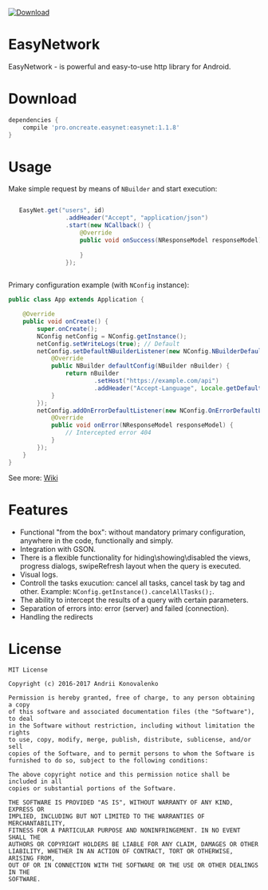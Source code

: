[ ![Download](https://api.bintray.com/packages/jaksab/EasyNetwork/easynet/images/download.svg) ](https://bintray.com/jaksab/EasyNetwork/easynet/_latestVersion)

# EasyNetwork

EasyNetwork - is powerful and easy-to-use http library for Android.

# Download
  
```groovy
dependencies {
    compile 'pro.oncreate.easynet:easynet:1.1.8'
}
```

# Usage

Make simple request by means of `NBuilder` and start execution: 


```java

   EasyNet.get("users", id)
                .addHeader("Accept", "application/json")
                .start(new NCallback() {
                    @Override
                    public void onSuccess(NResponseModel responseModel) {
                        
                    }
                });
                
```

Primary configuration example (with `NConfig` instance):

```java
public class App extends Application {

    @Override
    public void onCreate() {
        super.onCreate();
        NConfig netConfig = NConfig.getInstance();
        netConfig.setWriteLogs(true); // Default
        netConfig.setDefaultNBuilderListener(new NConfig.NBuilderDefaultListener() {
            @Override
            public NBuilder defaultConfig(NBuilder nBuilder) {
                return nBuilder
                        .setHost("https://example.com/api")
                        .addHeader("Accept-Language", Locale.getDefault().toString());
            }
        });
        netConfig.addOnErrorDefaultListener(new NConfig.OnErrorDefaultListenerWithCode(404) {
            @Override
            public void onError(NResponseModel responseModel) {
                // Intercepted error 404
            }
        });
    }
}
```

See more: [Wiki](https://github.com/jaksab/EasyNetwork/wiki)

# Features

- Functional "from the box": without mandatory primary configuration, anywhere in the code, functionally and simply.
- Integration with GSON.
- There is a flexible functionality for hiding\showing\disabled the views, progress dialogs, swipeRefresh layout when the query is executed.
- Visual logs.
- Controll the tasks exucution: cancel all tasks, cancel task by tag and other. Example: `NConfig.getInstance().cancelAllTasks();`.
- The ability to intercept the results of a query with certain parameters.
- Separation of errors into: error (server) and failed (connection).
- Handling the redirects

# License

```
MIT License

Copyright (c) 2016-2017 Andrii Konovalenko

Permission is hereby granted, free of charge, to any person obtaining a copy
of this software and associated documentation files (the "Software"), to deal
in the Software without restriction, including without limitation the rights
to use, copy, modify, merge, publish, distribute, sublicense, and/or sell
copies of the Software, and to permit persons to whom the Software is
furnished to do so, subject to the following conditions:

The above copyright notice and this permission notice shall be included in all
copies or substantial portions of the Software.

THE SOFTWARE IS PROVIDED "AS IS", WITHOUT WARRANTY OF ANY KIND, EXPRESS OR
IMPLIED, INCLUDING BUT NOT LIMITED TO THE WARRANTIES OF MERCHANTABILITY,
FITNESS FOR A PARTICULAR PURPOSE AND NONINFRINGEMENT. IN NO EVENT SHALL THE
AUTHORS OR COPYRIGHT HOLDERS BE LIABLE FOR ANY CLAIM, DAMAGES OR OTHER
LIABILITY, WHETHER IN AN ACTION OF CONTRACT, TORT OR OTHERWISE, ARISING FROM,
OUT OF OR IN CONNECTION WITH THE SOFTWARE OR THE USE OR OTHER DEALINGS IN THE
SOFTWARE.
```
